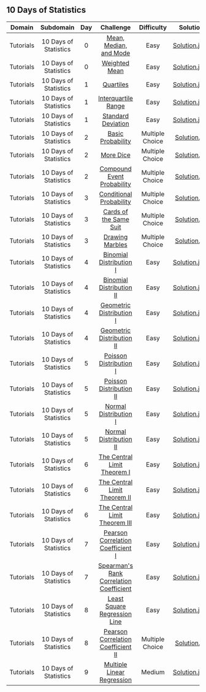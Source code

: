 ## 10 Days of Statistics

|   Domain  |       Subdomain       | Day |                                                          Challenge                                                         |    Difficulty   |                                                                                          Solution                                                                                         |
|:---------:|:---------------------:|:---:|:--------------------------------------------------------------------------------------------------------------------------:|:---------------:|:-----------------------------------------------------------------------------------------------------------------------------------------------------------------------------------------:|
| Tutorials | 10 Days of Statistics |  0  | [Mean, Median, and Mode](https://www.hackerrank.com/challenges/s10-basic-statistics)                                       |       Easy      |         [Solution.java](https://github.com/rshaghoulian/HackerRank-solutions/blob/master/10%20Days%20of%20Statistics/Day%200%20-%20Mean%2C%20Median%2C%20and%20Mode/Solution.java)        |
| Tutorials | 10 Days of Statistics |  0  | [Weighted Mean](https://www.hackerrank.com/challenges/s10-weighted-mean)                                                   |       Easy      |                 [Solution.java](https://github.com/rshaghoulian/HackerRank-solutions/blob/master/10%20Days%20of%20Statistics/Day%200%20-%20Weighted%20Mean/Solution.java)                 |
| Tutorials | 10 Days of Statistics |  1  | [Quartiles](https://www.hackerrank.com/challenges/s10-quartiles)                                                           |       Easy      |                    [Solution.java](https://github.com/rshaghoulian/HackerRank-solutions/blob/master/10%20Days%20of%20Statistics/Day%201%20-%20Quartiles/Solution.java)                    |
| Tutorials | 10 Days of Statistics |  1  | [Interquartile Range](https://www.hackerrank.com/challenges/s10-interquartile-range)                                       |       Easy      |              [Solution.java](https://github.com/rshaghoulian/HackerRank-solutions/blob/master/10%20Days%20of%20Statistics/Day%201%20-%20Interquartile%20Range/Solution.java)              |
| Tutorials | 10 Days of Statistics |  1  | [Standard Deviation](https://www.hackerrank.com/challenges/s10-standard-deviation)                                         |       Easy      |               [Solution.java](https://github.com/rshaghoulian/HackerRank-solutions/blob/master/10%20Days%20of%20Statistics/Day%201%20-%20Standard%20Deviation/Solution.java)              |
| Tutorials | 10 Days of Statistics |  2  | [Basic Probability](https://www.hackerrank.com/challenges/s10-mcq-1)                                                       | Multiple Choice |                [Solution.txt](https://github.com/rshaghoulian/HackerRank-solutions/blob/master/10%20Days%20of%20Statistics/Day%202%20-%20Basic%20Probability/Solution.txt)                |
| Tutorials | 10 Days of Statistics |  2  | [More Dice](https://www.hackerrank.com/challenges/s10-mcq-2)                                                               | Multiple Choice |                    [Solution.txt](https://github.com/rshaghoulian/HackerRank-solutions/blob/master/10%20Days%20of%20Statistics/Day%202%20-%20More%20Dice/Solution.txt)                    |
| Tutorials | 10 Days of Statistics |  2  | [Compound Event Probability](https://www.hackerrank.com/challenges/s10-mcq-3)                                              | Multiple Choice |           [Solution.txt](https://github.com/rshaghoulian/HackerRank-solutions/blob/master/10%20Days%20of%20Statistics/Day%202%20-%20Compound%20Event%20Probability/Solution.txt)          |
| Tutorials | 10 Days of Statistics |  3  | [Conditional Probability](https://www.hackerrank.com/challenges/s10-mcq-4)                                                 | Multiple Choice |             [Solution.txt](https://github.com/rshaghoulian/HackerRank-solutions/blob/master/10%20Days%20of%20Statistics/Day%203%20-%20Conditional%20Probability/Solution.txt)             |
| Tutorials | 10 Days of Statistics |  3  | [Cards of the Same Suit](https://www.hackerrank.com/challenges/s10-mcq-5)                                                  | Multiple Choice |           [Solution.txt](https://github.com/rshaghoulian/HackerRank-solutions/blob/master/10%20Days%20of%20Statistics/Day%203%20-%20Cards%20of%20the%20Same%20Suit/Solution.txt)          |
| Tutorials | 10 Days of Statistics |  3  | [Drawing Marbles](https://www.hackerrank.com/challenges/s10-mcq-6)                                                         | Multiple Choice |                 [Solution.txt](https://github.com/rshaghoulian/HackerRank-solutions/blob/master/10%20Days%20of%20Statistics/Day%203%20-%20Drawing%20Marbles/Solution.txt)                 |
| Tutorials | 10 Days of Statistics |  4  | [Binomial Distribution I](https://www.hackerrank.com/challenges/s10-binomial-distribution-1)                               |       Easy      |           [Solution.java](https://github.com/rshaghoulian/HackerRank-solutions/blob/master/10%20Days%20of%20Statistics/Day%204%20-%20Binomial%20Distribution%20I/Solution.java)           |
| Tutorials | 10 Days of Statistics |  4  | [Binomial Distribution II](https://www.hackerrank.com/challenges/s10-binomial-distribution-2)                              |       Easy      |           [Solution.java](https://github.com/rshaghoulian/HackerRank-solutions/blob/master/10%20Days%20of%20Statistics/Day%204%20-%20Binomial%20Distribution%20II/Solution.java)          |
| Tutorials | 10 Days of Statistics |  4  | [Geometric Distribution I](https://www.hackerrank.com/challenges/s10-geometric-distribution-1)                             |       Easy      |           [Solution.java](https://github.com/rshaghoulian/HackerRank-solutions/blob/master/10%20Days%20of%20Statistics/Day%204%20-%20Geometric%20Distribution%20I/Solution.java)          |
| Tutorials | 10 Days of Statistics |  4  | [Geometric Distribution II](https://www.hackerrank.com/challenges/s10-geometric-distribution-2)                            |       Easy      |          [Solution.java](https://github.com/rshaghoulian/HackerRank-solutions/blob/master/10%20Days%20of%20Statistics/Day%204%20-%20Geometric%20Distribution%20II/Solution.java)          |
| Tutorials | 10 Days of Statistics |  5  | [Poisson Distribution I](https://www.hackerrank.com/challenges/s10-poisson-distribution-1)                                 |       Easy      |            [Solution.java](https://github.com/rshaghoulian/HackerRank-solutions/blob/master/10%20Days%20of%20Statistics/Day%205%20-%20Poisson%20Distribution%20I/Solution.java)           |
| Tutorials | 10 Days of Statistics |  5  | [Poisson Distribution II](https://www.hackerrank.com/challenges/s10-poisson-distribution-2)                                |       Easy      |           [Solution.java](https://github.com/rshaghoulian/HackerRank-solutions/blob/master/10%20Days%20of%20Statistics/Day%205%20-%20Poisson%20Distribution%20II/Solution.java)           |
| Tutorials | 10 Days of Statistics |  5  | [Normal Distribution I](https://www.hackerrank.com/challenges/s10-normal-distribution-1)                                   |       Easy      |            [Solution.java](https://github.com/rshaghoulian/HackerRank-solutions/blob/master/10%20Days%20of%20Statistics/Day%205%20-%20Normal%20Distribution%20I/Solution.java)            |
| Tutorials | 10 Days of Statistics |  5  | [Normal Distribution II](https://www.hackerrank.com/challenges/s10-normal-distribution-2)                                  |       Easy      |            [Solution.java](https://github.com/rshaghoulian/HackerRank-solutions/blob/master/10%20Days%20of%20Statistics/Day%205%20-%20Normal%20Distribution%20II/Solution.java)           |
| Tutorials | 10 Days of Statistics |  6  | [The Central Limit Theorem I](https://www.hackerrank.com/challenges/s10-the-central-limit-theorem-1)                       |       Easy      |       [Solution.java](https://github.com/rshaghoulian/HackerRank-solutions/blob/master/10%20Days%20of%20Statistics/Day%206%20-%20The%20Central%20Limit%20Theorem%20I/Solution.java)       |
| Tutorials | 10 Days of Statistics |  6  | [The Central Limit Theorem II](https://www.hackerrank.com/challenges/s10-the-central-limit-theorem-2)                      |       Easy      |       [Solution.java](https://github.com/rshaghoulian/HackerRank-solutions/blob/master/10%20Days%20of%20Statistics/Day%206%20-%20The%20Central%20Limit%20Theorem%20II/Solution.java)      |
| Tutorials | 10 Days of Statistics |  6  | [The Central Limit Theorem III](https://www.hackerrank.com/challenges/s10-the-central-limit-theorem-3)                     |       Easy      |      [Solution.java](https://github.com/rshaghoulian/HackerRank-solutions/blob/master/10%20Days%20of%20Statistics/Day%206%20-%20The%20Central%20Limit%20Theorem%20III/Solution.java)      |
| Tutorials | 10 Days of Statistics |  7  | [Pearson Correlation Coefficient I](https://www.hackerrank.com/challenges/s10-pearson-correlation-coefficient)             |       Easy      |     [Solution.java](https://github.com/rshaghoulian/HackerRank-solutions/blob/master/10%20Days%20of%20Statistics/Day%207%20-%20Pearson%20Correlation%20Coefficient%20I/Solution.java)     |
| Tutorials | 10 Days of Statistics |  7  | [Spearman's Rank Correlation Coefficient](https://www.hackerrank.com/challenges/s10-spearman-rank-correlation-coefficient) |       Easy      | [Solution.java](https://github.com/rshaghoulian/HackerRank-solutions/blob/master/10%20Days%20of%20Statistics/Day%207%20-%20Spearman%27s%20Rank%20Correlation%20Coefficient/Solution.java) |
| Tutorials | 10 Days of Statistics |  8  | [Least Square Regression Line](https://www.hackerrank.com/challenges/s10-least-square-regression-line)                     |       Easy      |        [Solution.java](https://github.com/rshaghoulian/HackerRank-solutions/blob/master/10%20Days%20of%20Statistics/Day%208%20-%20Least%20Square%20Regression%20Rate/Solution.java)       |
| Tutorials | 10 Days of Statistics |  8  | [Pearson Correlation Coefficient II](https://www.hackerrank.com/challenges/s10-mcq-7)                                      | Multiple Choice |      [Solution.txt](https://github.com/rshaghoulian/HackerRank-solutions/blob/master/10%20Days%20of%20Statistics/Day%208%20-%20Pearson%20Correlation%20Coefficient%20II/Solution.txt)     |
| Tutorials | 10 Days of Statistics |  9  | [Multiple Linear Regression](https://www.hackerrank.com/challenges/s10-multiple-linear-regression)                         |      Medium     |          [Solution.java](https://github.com/rshaghoulian/HackerRank-solutions/blob/master/10%20Days%20of%20Statistics/Day%209%20-%20Multiple%20Linear%20Regression/Solution.java)         |
